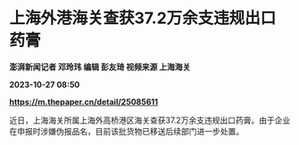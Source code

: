 # 上海外港海关查获37.2万余支违规出口药膏
**澎湃新闻记者 邓玲玮 编辑 彭友琦 视频来源 上海海关**

**2023-10-27 08:50**

**https://m.thepaper.cn/detail/25085611**

近日，上海海关所属上海外高桥港区海关查获37.2万余支违规出口药膏。由于企业在申报时涉嫌伪报品名，目前该批货物已移送后续部门进一步处置。